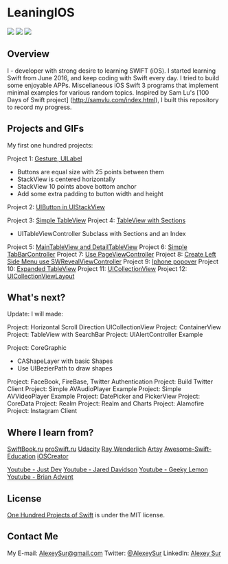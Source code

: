 # LeaningIOS
![](https://img.shields.io/badge/license-MIT-brightgreen.svg)
![](https://img.shields.io/badge/supporting-Swift3.0-orange.svg)
![](https://img.shields.io/badge/build-passing-brightgreen.svg)


## Overview ##
I - developer with strong desire to learning  SWIFT (iOS). I started learning Swift from June 2016, and keep coding with Swift every day. I tried to build some enjoyable APPs. 
Miscellaneous iOS Swift 3 programs that implement minimal examples for various random topics.
Inspired by Sam Lu's [100 Days of Swift project] (http://samvlu.com/index.html), I built this repository to record my progress. 

## Projects and GIFs ##
My first one hundred projects:

Project 1: [Gesture, UILabel](https://github.com/alexeysur/LeaningIOS/tree/master/TestProject/project1.gif)

+ Buttons are equal size with 25 points between them
+ StackView is centered horizontally
+ StackView 10 points above bottom anchor
+ Add some extra padding to button width and height


Project 2: [UIButton in UIStackView](https://github.com/alexeysur/LeaningIOS/tree/master/UIButton%20in%20a%20UIStackView/project2.gif)

Project 3: [Simple TableView](https://github.com/alexeysur/LeaningIOS/tree/master/SimpleTableView/project3.gif)
Project 4: [TableView with Sections](https://github.com/alexeysur/LeaningIOS/tree/master/TableViewSections/project4.gif)

+ UITableViewController Subclass with Sections and an Index

Project 5: [MainTableView and DetailTableView](https://github.com/alexeysur/LeaningIOS/tree/master/MultiTableView/project5.gif)
Project 6: [Simple TabBarController](https://github.com/alexeysur/LeaningIOS/tree/master/TabBarMenu/project6.gif)
Project 7: [Use PageViewController](https://github.com/alexeysur/LeaningIOS/tree/master/PageViewController/project7.gif)
Project 8: [Create Left Side Menu use SWRevealViewController](https://github.com/alexeysur/LeaningIOS/tree/master/LeftSideMenu/project8.gif)
Project 9: [Iphone popover](https://github.com/alexeysur/LeaningIOS/tree/master/Iphone%20popover/project9.gif)
Project 10: [Expanded TableView](https://github.com/alexeysur/LeaningIOS/tree/master/Expanded%20Table%20View/project10.gif)
Project 11: [UICollectionView](https://github.com/alexeysur/LeaningIOS/tree/master/Custom%20Table%20View%20Cell%20(XIB)/project11.gif)
Project 12: [UICollectionViewLayout](https://github.com/alexeysur/LeaningIOS/project12.gif)


## What's next? ##

Update: I will made:

Project: Horizontal Scroll Direction UICollectionView
Project: ContainerView
Project: TableView with SearchBar
Project: UIAlertController Example

Project: CoreGraphic
+ CAShapeLayer with basic Shapes
+ Use UIBezierPath to draw shapes

Project: FaceBook, FireBase, Twitter Authentication
Project: Build Twitter Client
Project: Simple AVAudioPlayer Example
Project: Simple AVVideoPlayer Example
Project: DatePicker and PickerView
Project: CoreData
Project: Realm
Project: Realm and Charts
Project: Alamofire
Project: Instagram Client

## Where I learn from? ##

[SwiftBook.ru](http://swiftbook.ru)
[proSwift.ru](http://proswift.ru)
[Udacity](https://www.udacity.com)
[Ray Wenderlich](https://www.raywenderlich.com)
[Artsy](http://artsy.github.io)
[Awesome-Swift-Education](https://github.com/hsavit1/Awesome-Swift-Education)
[iOSCreator](http://www.ioscreator.com/)

[Youtube  - Just Dev](https://www.youtube.com/channel/UC0nOHJ-D7TBv_KG6DVHtbwQ)
[Youtube - Jared Davidson](https://www.youtube.com/user/Archetapp)
[Youtube - Geeky Lemon](https://www.youtube.com/user/GeekyLemon)
[Youtube - Brian Advent](https://www.youtube.com/channel/UCysEngjfeIYapEER9K8aikw)


## License ##

[One Hundred Projects of Swift](https://github.com/alexeysur/LeaningIOS) is under the MIT license.

## Contact Me ##
My E-mail: AlexeySur@gmail.com
Twitter: [@AlexeySur](https://twitter.com/AlexeySur)
LinkedIn: [Alexey Sur](https://www.linkedin.com/in/alexey-sur-2802074b/)
